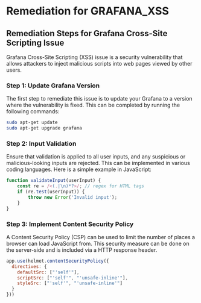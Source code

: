 # Remediation for GRAFANA_XSS

## Remediation Steps for Grafana Cross-Site Scripting Issue
Grafana Cross-Site Scripting (XSS) issue is a security vulnerability that allows attackers to inject malicious scripts into web pages viewed by other users. 

### Step 1: Update Grafana Version
The first step to remediate this issue is to update your Grafana to a version where the vulnerability is fixed. This can be completed by running the following commands:

```bash
sudo apt-get update
sudo apt-get upgrade grafana
```

### Step 2: Input Validation
Ensure that validation is applied to all user inputs, and any suspicious or malicious-looking inputs are rejected. This can be implemented in various coding languages. Here is a simple example in JavaScript:

```javascript
function validateInput(userInput) {
    const re = /<(.|\n)*?>/; // regex for HTML tags
    if (re.test(userInput)) {
        throw new Error('Invalid input');
    }
}
```

### Step 3: Implement Content Security Policy
A Content Security Policy (CSP) can be used to limit the number of places a browser can load JavaScript from. This security measure can be done on the server-side and is included via a HTTP response header.

```javascript
app.use(helmet.contentSecurityPolicy({
  directives: {
    defaultSrc: ["'self'"],
    scriptSrc: ["'self'", "'unsafe-inline'"],
    styleSrc: ["'self'", "'unsafe-inline'"]
  }
}))
```